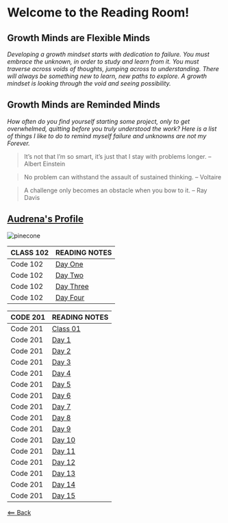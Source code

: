# Welcome to the Reading Room!

## Growth Minds are Flexible Minds

*Developing a growth mindset starts with dedication to failure. You must embrace the unknown, in order to study and learn from it. You must traverse across voids of thoughts, jumping across to understanding.  There will always be something new to learn, new paths to explore. A growth mindset is looking through the void and seeing possibility.*

## Growth Minds are Reminded Minds

*How often do you find yourself starting some project, only to get overwhelmed, quitting before you truly understood the work? Here is a list of things I like to do to remind myself failure and unknowns are not my Forever.*

> It’s not that I’m so smart, it’s just that I stay with problems longer. – Albert Einstein

> No problem can withstand the assault of sustained thinking. – Voltaire

> A challenge only becomes an obstacle when you bow to it. – Ray Davis

## [Audrena's Profile](Profile.md)




![pinecone](https://media.istockphoto.com/photos/forrest-floor-pine-cone-single-object-closeup-picture-id1224087001?b=1&k=6&m=1224087001&s=170667a&w=0&h=iPJnvYGnFL4HoX-gTZEJyvUyVsI4n-pdaR6xTtIJjwY=)

CLASS 102|READING NOTES
-----|-----------
Code 102|[Day One](102Day1.md)
Code 102|[Day Two](102Day2.md)
Code 102|[Day Three](102Day3.md)
Code 102|[Day Four](102Day4.md)

CODE 201|READING NOTES
-----|-----------
Code 201|[Class 01](class-01.md)
Code 201|[Day 1](class-02.md)
Code 201|[Day 2](class-03.md)
Code 201|[Day 3](class-04.md)
Code 201|[Day 4](class-05.md)
Code 201|[Day 5](class-06.md)
Code 201|[Day 6](class-07.md)
Code 201|[Day 7](class-08.md)
Code 201|[Day 8](201Day8.md)
Code 201|[Day 9](201Day9.md)
Code 201|[Day 10](201Day10.md)
Code 201|[Day 11](201Day11.md)
Code 201|[Day 12](201Day12.md)
Code 201|[Day 13](201Day13.md)
Code 201|[Day 14](201Day14.md)
Code 201|[Day 15](201Day15.md)

[<== Back](README.md)

